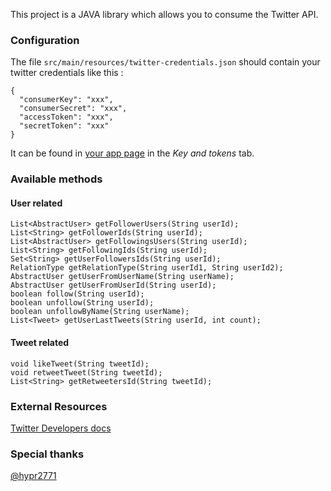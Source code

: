 This project is a JAVA library which allows you to consume the Twitter API.

### Configuration
The file `src/main/resources/twitter-credentials.json` should contain your twitter credentials like this :
```
{
  "consumerKey": "xxx",
  "consumerSecret": "xxx",
  "accessToken": "xxx",
  "secretToken": "xxx"
}
```
It can be found in [your app page](https://developer.twitter.com/en/apps) in the _Key and tokens_
tab.

### Available methods
#### User related
```
List<AbstractUser> getFollowerUsers(String userId);
List<String> getFollowerIds(String userId);
List<AbstractUser> getFollowingsUsers(String userId);
List<String> getFollowingIds(String userId);
Set<String> getUserFollowersIds(String userId);
RelationType getRelationType(String userId1, String userId2);
AbstractUser getUserFromUserName(String userName);
AbstractUser getUserFromUserId(String userId);
boolean follow(String userId);
boolean unfollow(String userId);
boolean unfollowByName(String userName);
List<Tweet> getUserLastTweets(String userId, int count);
``` 
#### Tweet related
```
void likeTweet(String tweetId);
void retweetTweet(String tweetId);
List<String> getRetweetersId(String tweetId);
```
### External Resources
[Twitter Developers docs](https://developer.twitter.com/en/docs)

### Special thanks
[@hypr2771](https://github.com/hypr2771)

